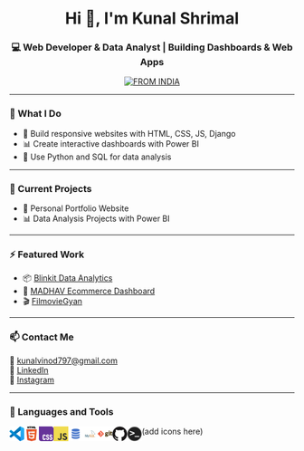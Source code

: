 <h1 align="center">Hi 👋, I'm Kunal Shrimal</h1>
<h3 align="center">💻 Web Developer & Data Analyst | Building Dashboards & Web Apps</h3>

<p align="center">
<a href="#"><img title="FROM INDIA" src="https://img.shields.io/badge/FROM-INDIA-green?colorA=%23FF9933&colorB=%23138808&style=for-the-badge"></a>
</p>

---

### 💼 What I Do
- 🧱 Build responsive websites with HTML, CSS, JS, Django
- 📊 Create interactive dashboards with Power BI
- 🐍 Use Python and SQL for data analysis

---

### 🔭 Current Projects
- 💼 Personal Portfolio Website
- 📊 Data Analysis Projects with Power BI

---

### ⚡ Featured Work
- 📦 [Blinkit Data Analytics](https://github.com/KUNALSHRIMAL/Blinkit-Data-Analytics)
- 🛒 [MADHAV Ecommerce Dashboard](https://github.com/KUNALSHRIMAL/MADHAV-Ecommerce-Dashboard)
- 🎬 [FilmovieGyan](https://github.com/KUNALSHRIMAL/movies)

---

### 📫 Contact Me
📧 kunalvinod797@gmail.com  
🔗 [LinkedIn](https://in.linkedin.com/in/kunalshrimal)  
📸 [Instagram](https://www.instagram.com/kunalshrimal001)

---

### 🧰 Languages and Tools  
(add icons here)
<img align="left" alt="Visual Studio Code" width="26px" src="https://raw.githubusercontent.com/github/explore/80688e429a7d4ef2fca1e82350fe8e3517d3494d/topics/visual-studio-code/visual-studio-code.png" />
<img align="left" alt="HTML5" width="26px" src="https://raw.githubusercontent.com/github/explore/80688e429a7d4ef2fca1e82350fe8e3517d3494d/topics/html/html.png" />
<img align="left" alt="CSS3" width="26px" src="https://raw.githubusercontent.com/github/explore/80688e429a7d4ef2fca1e82350fe8e3517d3494d/topics/css/css.png" />
<img align="left" alt="JavaScript" width="26px" src="https://raw.githubusercontent.com/github/explore/80688e429a7d4ef2fca1e82350fe8e3517d3494d/topics/javascript/javascript.png" />
<img align="left" alt="SQL" width="26px" src="https://raw.githubusercontent.com/github/explore/80688e429a7d4ef2fca1e82350fe8e3517d3494d/topics/sql/sql.png" />
<img align="left" alt="MySQL" width="26px" src="https://raw.githubusercontent.com/github/explore/80688e429a7d4ef2fca1e82350fe8e3517d3494d/topics/mysql/mysql.png" />
<img align="left" alt="Git" width="26px" src="https://raw.githubusercontent.com/github/explore/80688e429a7d4ef2fca1e82350fe8e3517d3494d/topics/git/git.png" />
<img align="left" alt="GitHub" width="26px"  filter=invert(100%) src="https://raw.githubusercontent.com/github/explore/78df643247d429f6cc873026c0622819ad797942/topics/github/github.png" />
<img align="left" alt="HTML5" width="26px"  src="https://raw.githubusercontent.com/github/explore/80688e429a7d4ef2fca1e82350fe8e3517d3494d/topics/terminal/terminal.png" />

<br />
<br />
